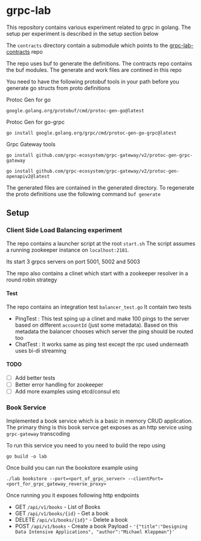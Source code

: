 # grpc-lab

This repository contains various experiment related to grpc in golang. The setup per experiment is described in the setup section below 

The `contracts` directory contain a submodule which points to the [grpc-lab-contracts](https://www.google.com) repo

The repo uses buf to generate the definitions. The contracts repo contains the buf modules. The generate and work files are contined in this repo

You need to have the following protobuf tools in your path before you generate go structs from proto definitions

Protoc Gen for go

`google.golang.org/protobuf/cmd/protoc-gen-go@latest`

Protoc Gen for go-grpc

`go install google.golang.org/grpc/cmd/protoc-gen-go-grpc@latest`

Grpc Gateway tools

`go install github.com/grpc-ecosystem/grpc-gateway/v2/protoc-gen-grpc-gateway`

`go install github.com/grpc-ecosystem/grpc-gateway/v2/protoc-gen-openapiv2@latest`


The generated files are contained in the generated directory. To regenerate the proto definitions use the following command
`buf generate`
## Setup

### Client Side Load Balancing experiment
The repo contains a launcher script at the root ``start.sh``
The script assumes a running zookeeper instance on ``localhost:2181``. 

Its start 3 grpcs servers on port 5001, 5002 and 5003

The repo also contains a clinet which start with a zookeeper resolver in a round robin strategy

#### Test

The repo contains an integration test ``balancer_test.go`` 
It contain two tests
- PingTest : This test sping up a clinet and make 100 pings to the server based on different `accountId` (just some metadata). Based on this metadata the balancer chooses which server the ping should be routed too
- ChatTest : It works same as ping test except the rpc used underneath uses bi-di streaming

#### TODO
- [ ] Add better tests
- [ ] Better error handling for zookeeper
- [ ] Add more examples using etcd/consul etc

### Book Service
Implemented a book service which is a basic in memory CRUD application. 
The primary thing is this book servce get exposes as an http service using `grpc-gateway` transcoding

To run this service you need to you need to build the repo using

`go build -o lab`

Once build you can run the bookstore example using 

`./lab bookstore --port=<port_of_grpc_server> --clientPort=<port_for_grpc_gateway_reverse_proxy>`

Once running you it exposes following http endpoints

- GET `/api/v1/books` - List of Books
- GET `/api/v1/books/{id}` - Get a book
- DELETE `/api/v1/books/{id}"` - Delete a book
- POST `/api/v1/books` - Create a book Payload - `'{"title":"Designing Data Intensive Applications", "author":"Michael Kleppman"}'`


